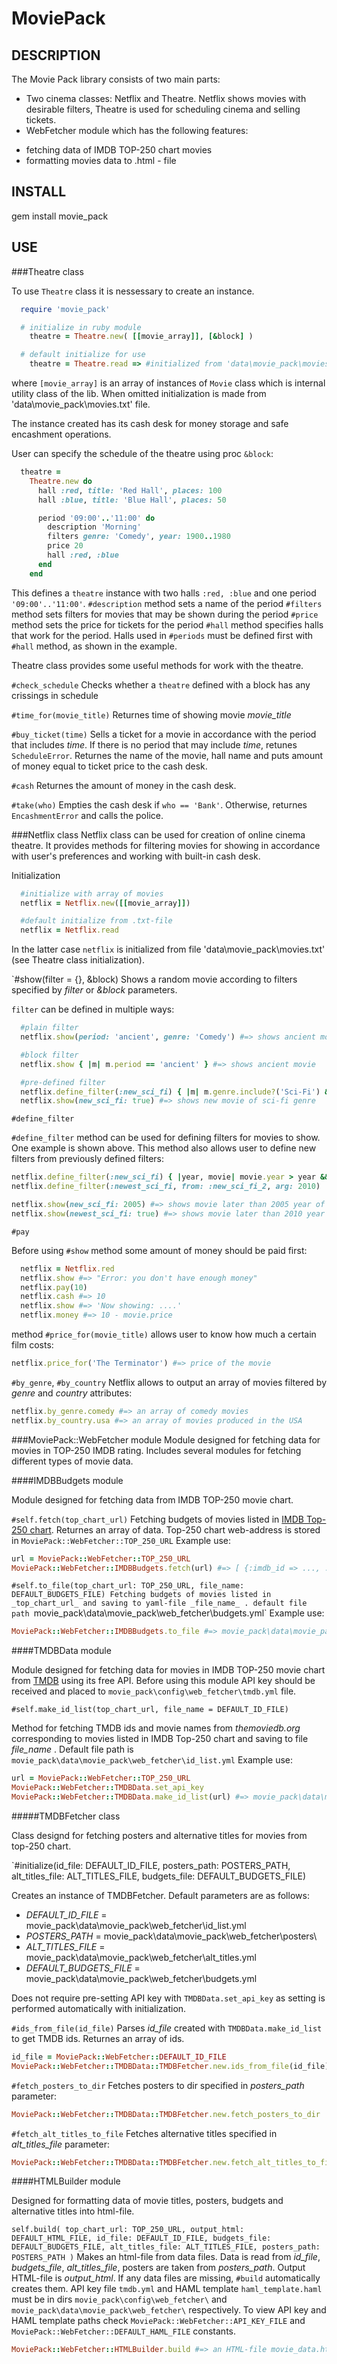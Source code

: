 MoviePack
=========

## DESCRIPTION

The Movie Pack library consists of two main parts:

 * Two cinema classes: Netflix and Theatre. Netflix shows movies with desirable filters, Theatre is used for
   scheduling cinema and selling tickets.
 * WebFetcher module which has the following features:
  - fetching data of IMDB TOP-250 chart movies
  - formatting movies data to .html - file

## INSTALL

  gem install movie_pack

## USE

###Theatre class

 To use `Theatre` class it is nessessary to create an instance.
  ```ruby
    require 'movie_pack'

    # initialize in ruby module
      theatre = Theatre.new( [[movie_array]], [&block] )

    # default initialize for use
      theatre = Theatre.read => #initialized from 'data\movie_pack\movies.txt' with default parameters
  ```
 where `[movie_array]` is an array of instances of `Movie` class which is internal utility class of the lib. When omitted initialization is made from 'data\movie_pack\movies.txt' file.

 The instance created has its cash desk for money storage and safe encashment operations.

  User can specify the schedule of the theatre using proc `&block`:

  ```ruby
    theatre =
      Theatre.new do
        hall :red, title: 'Red Hall', places: 100
        hall :blue, title: 'Blue Hall', places: 50

        period '09:00'..'11:00' do
          description 'Morning'
          filters genre: 'Comedy', year: 1900..1980
          price 20
          hall :red, :blue
        end
      end
  ```
  This defines a `theatre` instance with two halls `:red, :blue` and one period `'09:00'..'11:00'`.
  `#description` method sets a name of the period
  `#filters` method sets filters for movies that may be shown during the period
  `#price` method sets the price for tickets for the period
  `#hall` method specifies halls that work for the period. Halls used in `#periods` must be defined first with `#hall` method, as shown in the example.

  Theatre class provides some useful methods for work with the theatre.

  `#check_schedule`
  Checks whether a `theatre` defined with a block has any crissings in schedule

  `#time_for(movie_title)`
  Returnes time of showing movie _movie_title_

  `#buy_ticket(time)`
  Sells a ticket for a movie in accordance with the period that includes _time_. If there is no period that may include _time_, retunes `ScheduleError`. Returnes the name of the movie, hall name and puts amount of money equal to ticket price to the cash desk.

  `#cash`
  Returnes the amount of money in the cash desk.

  `#take(who)`
  Empties the cash desk if `who == 'Bank'`. Otherwise, returnes `EncashmentError` and calls the police.

###Netflix class
 Netflix class can be used for creation of online cinema theatre. It provides methods for filtering movies for showing in accordance with user's preferences and working with built-in cash desk.

 Initialization
 ```ruby
   #initialize with array of movies
   netflix = Netflix.new([[movie_array]])

   #default initialize from .txt-file
   netflix = Netflix.read
 ```
 In the latter case `netflix` is initialized from file 'data\movie_pack\movies.txt' (see Theatre class initialization).

 `#show(filter = {}, &block)
 Shows a random movie according to filters specified by _filter_ or _&block_ parameters.

 `filter` can be defined in multiple ways:

 ```ruby
   #plain filter
   netflix.show(period: 'ancient', genre: 'Comedy') #=> shows ancient movie of comedy genre

   #block filter
   netflix.show { |m| m.period == 'ancient' } #=> shows ancient movie

   #pre-defined filter
   netflix.define_filter(:new_sci_fi) { |m| m.genre.include?('Sci-Fi') && m.period == 'new' }
   netflix.show(new_sci_fi: true) #=> shows new movie of sci-fi genre
 ```

 `#define_filter`

 `#define_filter` method can be used for defining filters for movies to show. One example is shown above. This method also allows user to define new filters from previously defined filters:

 ```ruby
 netflix.define_filter(:new_sci_fi) { |year, movie| movie.year > year && movie.genre.include?('Sci-Fi') }
 netflix.define_filter(:newest_sci_fi, from: :new_sci_fi_2, arg: 2010)

 netflix.show(new_sci_fi: 2005) #=> shows movie later than 2005 year of production
 netflix.show(newest_sci_fi: true) #=> shows movie later than 2010 year of production
 ```

 `#pay`

 Before using `#show` method some amount of money should be paid first:

 ```ruby
   netflix = Netflix.red
   netflix.show #=> "Error: you don't have enough money"
   netflix.pay(10)
   netflix.cash #=> 10
   netflix.show #=> 'Now showing: ....'
   netflix.money #=> 10 - movie.price
 ```
 method `#price_for(movie_title)` allows user to know how much a certain film costs:

 ```ruby
 netflix.price_for('The Terminator') #=> price of the movie
 ```

 `#by_genre`, `#by_country`
 Netflix allows to output an array of movies filtered by _genre_ and _country_ attributes:

 ```ruby
 netflix.by_genre.comedy #=> an array of comedy movies
 netflix.by_country.usa #=> an array of movies produced in the USA
 ```

###MoviePack::WebFetcher module
 Module designed for fetching data for movies in TOP-250 IMDB rating.
 Includes several modules for fetching different types of movie data.

####IMDBBudgets module

Module designed for fetching data from IMDB TOP-250 movie chart.

`#self.fetch(top_chart_url)`
Fetching budgets of movies listed in [IMDB Top-250 chart](http://www.imdb.com/chart/top?ref_=nv_mv_250_6). Returnes an array of data.
Top-250 chart web-address is stored in `MoviePack::WebFetcher::TOP_250_URL`
Example use:
```ruby
url = MoviePack::WebFetcher::TOP_250_URL
MoviePack::WebFetcher::IMDBBudgets.fetch(url) #=> [ {:imdb_id => ..., :name => ..., :budget => ...}, ...]
```

`#self.to_file(top_chart_url: TOP_250_URL, file_name: DEFAULT_BUDGETS_FILE)
Fetching budgets of movies listed in _top_chart_url_ and saving to yaml-file _file_name_ .
default file path `movie_pack\data\movie_pack\web_fetcher\budgets.yml`
Example use:
```ruby
MoviePack::WebFetcher::IMDBBudgets.to_file #=> movie_pack\data\movie_pack\web_fetcher\budgets.yml
```

####TMDBData module

Module designed for fetching data for movies in IMDB TOP-250 movie chart from [TMDB](https://www.themoviedb.org/) using its free API.
Before using this module API key should be received and placed to `movie_pack\config\web_fetcher\tmdb.yml` file.

`#self.make_id_list(top_chart_url, file_name = DEFAULT_ID_FILE)`

Method for fetching TMDB ids and movie names from *themoviedb.org* corresponding to movies listed in IMDB Top-250 chart and saving to file _file_name_ . Default file path is `movie_pack\data\movie_pack\web_fetcher\id_list.yml`
Example use:
```ruby
url = MoviePack::WebFetcher::TOP_250_URL
MoviePack::WebFetcher::TMDBData.set_api_key
MoviePack::WebFetcher::TMDBData.make_id_list(url) #=> movie_pack\data\movie_pack\web_fetcher\id_list.yml
```

#####TMDBFetcher class

Class designd for fetching posters and alternative titles for movies from top-250 chart. 

`#initialize(id_file: DEFAULT_ID_FILE, posters_path: POSTERS_PATH, alt_titles_file: ALT_TITLES_FILE, budgets_file: DEFAULT_BUDGETS_FILE)

Creates an instance of TMDBFetcher. Default parameters are as follows:
 - _DEFAULT_ID_FILE_ = movie_pack\data\movie_pack\web_fetcher\id_list.yml
 - _POSTERS_PATH_ = movie_pack\data\movie_pack\web_fetcher\posters\
 - _ALT_TITLES_FILE_ = movie_pack\data\movie_pack\web_fetcher\alt_titles.yml
 - _DEFAULT_BUDGETS_FILE_ = movie_pack\data\movie_pack\web_fetcher\budgets.yml

Does not require pre-setting API key with `TMDBData.set_api_key` as setting is performed automatically with initialization.

`#ids_from_file(id_file)`
Parses _id_file_ created with `TMDBData.make_id_list` to get TMDB ids. Returnes an array of ids.
```ruby
id_file = MoviePack::WebFetcher::DEFAULT_ID_FILE
MoviePack::WebFetcher::TMDBData::TMDBFetcher.new.ids_from_file(id_file) #=> ary
```

`#fetch_posters_to_dir`
Fetches posters to dir specified in _posters_path_ parameter:
```ruby
MoviePack::WebFetcher::TMDBData::TMDBFetcher.new.fetch_posters_to_dir
```

`#fetch_alt_titles_to_file`
Fetches alternative titles specified in _alt_titles_file_ parameter:
```ruby
MoviePack::WebFetcher::TMDBData::TMDBFetcher.new.fetch_alt_titles_to_file
```

####HTMLBuilder module

Designed for formatting data of movie titles, posters, budgets and alternative titles into html-file.

`self.build(
      top_chart_url: TOP_250_URL,
      output_html: DEFAULT_HTML_FILE,
      id_file: DEFAULT_ID_FILE,
      budgets_file: DEFAULT_BUDGETS_FILE,
      alt_titles_file: ALT_TITLES_FILE,
      posters_path: POSTERS_PATH
    )`
Makes an html-file from data files. Data is read from _id_file_, _budgets_file_, _alt_titles_file_, posters are taken from _posters_path_. Output HTML-file is _output_html_. If any data files are missing, `#build` automatically creates them. API key file `tmdb.yml` and HAML template `haml_template.haml` must be in dirs `movie_pack\config\web_fetcher\` and `movie_pack\data\movie_pack\web_fetcher\` respectively. To view API key and HAML template paths check `MoviePack::WebFetcher::API_KEY_FILE` and `MoviePack::WebFetcher::DEFAULT_HAML_FILE` constants.

```ruby
MoviePack::WebFetcher::HTMLBuilder.build #=> an HTML-file movie_data.html
```



















